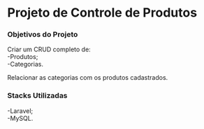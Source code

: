 <h1>Projeto de Controle de Produtos</h1>

<h3>Objetivos do Projeto</h3>
Criar um CRUD completo de:
    <br>-Produtos;
    <br>-Categorias.
    
Relacionar as categorias com os produtos cadastrados.

<h3>Stacks Utilizadas</h3>
    -Laravel;
    <br>-MySQL.
